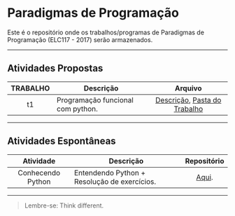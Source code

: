 # Paradigmas de Programação

Este é o repositório onde os trabalhos/programas de Paradigmas de Programação (ELC117 - 2017) serão armazenados.
***

## Atividades Propostas

| TRABALHO | Descrição | Arquivo |
|:---------:| --------- |:-------:|
|t1|Programação funcional com python.|[Descrição](https://github.com/AndreaInfUFSM/elc117-2017a/blob/master/trabalhos/t1/README.md), [Pasta do Trabalho](t1)|

***

## Atividades Espontâneas

| Atividade | Descrição | Repositório |
|:---------:| --------- |:-------:|
|Conhecendo Python|Entendendo Python + Resolução de exercícios.|[Aqui](python_class01).|



***
> Lembre-se: Think different.
